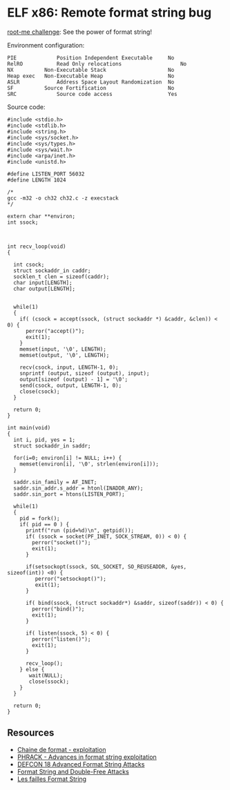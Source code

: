# ELF x86: Remote format string bug

[root-me challenge](https://www.root-me.org/en/Challenges/App-System/ELF32-Remote-Format-String-bug): See the power of format string!

Environment configuration:

```text
PIE 	        Position Independent Executable 	No 
RelRO 	        Read Only relocations 	                No 
NX 	        Non-Executable Stack 	                No 
Heap exec 	Non-Executable Heap 	                No 
ASLR 	        Address Space Layout Randomization 	No 
SF 	        Source Fortification 	                No 
SRC 	        Source code access 	                Yes 
```

Source code:

```text
#include <stdio.h>
#include <stdlib.h>
#include <string.h>
#include <sys/socket.h>
#include <sys/types.h>
#include <sys/wait.h>
#include <arpa/inet.h>
#include <unistd.h>
 
#define LISTEN_PORT 56032
#define LENGTH 1024
 
/*
gcc -m32 -o ch32 ch32.c -z execstack
*/
 
extern char **environ;
int ssock;
 
 
 
int recv_loop(void)
{
 
  int csock;
  struct sockaddr_in caddr;
  socklen_t clen = sizeof(caddr);
  char input[LENGTH];
  char output[LENGTH];
 
   
  while(1)
  {
    if( (csock = accept(ssock, (struct sockaddr *) &caddr, &clen)) < 0) {
      perror("accept()");
      exit(1);
    }
    memset(input, '\0', LENGTH);
    memset(output, '\0', LENGTH);
   
    recv(csock, input, LENGTH-1, 0);
    snprintf (output, sizeof (output), input);
    output[sizeof (output) - 1] = '\0';
    send(csock, output, LENGTH-1, 0);
    close(csock);
  }
 
  return 0;
}
 
int main(void)
{
  int i, pid, yes = 1;
  struct sockaddr_in saddr;
 
  for(i=0; environ[i] != NULL; i++) {
    memset(environ[i], '\0', strlen(environ[i]));
  }
 
  saddr.sin_family = AF_INET;
  saddr.sin_addr.s_addr = htonl(INADDR_ANY);
  saddr.sin_port = htons(LISTEN_PORT);
 
  while(1)
  {
    pid = fork();
    if( pid == 0 ) {
      printf("run (pid=%d)\n", getpid());
      if( (ssock = socket(PF_INET, SOCK_STREAM, 0)) < 0) {
        perror("socket()");
        exit(1);
      }
     
      if(setsockopt(ssock, SOL_SOCKET, SO_REUSEADDR, &yes, sizeof(int)) <0) {
         perror("setsockopt()");
         exit(1);
      }
 
      if( bind(ssock, (struct sockaddr*) &saddr, sizeof(saddr)) < 0) {
        perror("bind()");
        exit(1);
      }
 
      if( listen(ssock, 5) < 0) {
        perror("listen()");
        exit(1);
      }
                 
      recv_loop();
    } else {
       wait(NULL);
       close(ssock);
    }
  }
 
  return 0;
}
```

## Resources

* [Chaine de format - exploitation](https://www.root-me.org/spip.php?article798)
* [PHRACK - Advances in format string exploitation](https://repository.root-me.org/Exploitation%20-%20Syst%C3%A8me/Unix/EN%20-%20PHRACK%20-%20Advances%20in%20format%20string%20exploitation.pdf)
* [DEFCON 18 Advanced Format String Attacks](https://repository.root-me.org/Exploitation%20-%20Syst%C3%A8me/Unix/EN%20-%20DEFCON%2018%20Advanced%20Format%20String%20Attacks.pdf)
* [Format String and Double-Free Attacks](https://repository.root-me.org/Exploitation%20-%20Syst%C3%A8me/Unix/EN%20-%20Format%20String%20and%20Double-Free%20Attacks.pdf)
* [Les failles Format String](https://repository.root-me.org/Exploitation%20-%20Syst%C3%A8me/Unix/FR%20-%20Les%20failles%20Format%20String.pdf)

